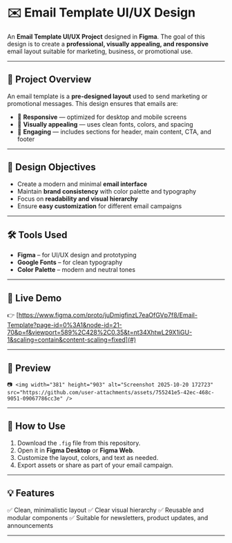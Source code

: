# ✉️ Email Template UI/UX Design

An **Email Template UI/UX Project** designed in **Figma**.
The goal of this design is to create a **professional, visually appealing, and responsive** email layout suitable for marketing, business, or promotional use.

---

## 🎯 Project Overview

An email template is a **pre-designed layout** used to send marketing or promotional messages.
This design ensures that emails are:

* 📱 **Responsive** — optimized for desktop and mobile screens
* 🎨 **Visually appealing** — uses clean fonts, colors, and spacing
* 💬 **Engaging** — includes sections for header, main content, CTA, and footer

---

## 🧠 Design Objectives

* Create a modern and minimal **email interface**
* Maintain **brand consistency** with color palette and typography
* Focus on **readability and visual hierarchy**
* Ensure **easy customization** for different email campaigns

---

## 🛠️ Tools Used

* **Figma** – for UI/UX design and prototyping
* **Google Fonts** – for clean typography
* **Color Palette** – modern and neutral tones

---

## 🔗 Live Demo

👉 [https://www.figma.com/proto/juDmigfinzL7eaOfGVp7f8/Email-Template?page-id=0%3A1&node-id=21-70&p=f&viewport=589%2C428%2C0.35&t=nt34XhtwL29X1iGU-1&scaling=contain&content-scaling=fixed](#)


---

## 📸 Preview



```
📷 <img width="381" height="903" alt="Screenshot 2025-10-20 172723" src="https://github.com/user-attachments/assets/755241e5-42ec-468c-9051-09067786cc3e" />

```

---

## 🚀 How to Use

1. Download the `.fig` file from this repository.
2. Open it in **Figma Desktop** or **Figma Web**.
3. Customize the layout, colors, and text as needed.
4. Export assets or share as part of your email campaign.

---

## 💡 Features

✅ Clean, minimalistic layout
✅ Clear visual hierarchy
✅ Reusable and modular components
✅ Suitable for newsletters, product updates, and announcements

---

